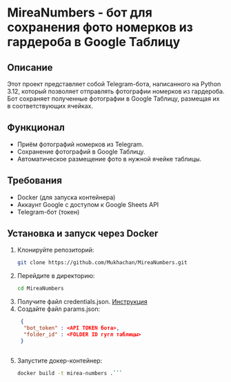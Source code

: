 # MireaNumbers - бот для сохранения фото номерков из гардероба в Google Таблицу

## Описание

Этот проект представляет собой Telegram-бота, написанного на Python 3.12, который позволяет отправлять фотографии номерков из гардероба. Бот сохраняет полученные фотографии в Google Таблицу, размещая их в соответствующих ячейках.

## Функционал

- Приём фотографий номерков из Telegram.
- Сохранение фотографий в Google Таблицу.
- Автоматическое размещение фото в нужной ячейке таблицы.

## Требования

- Docker (для запуска контейнера)
- Аккаунт Google с доступом к Google Sheets API
- Telegram-бот (токен)

## Установка и запуск через Docker

1. Клонируйте репозиторий:
   ```bash
   git clone https://github.com/Mukhachan/MireaNumbers.git
2. Перейдите в директорию:
   ```bash
   cd MireaNumbers
2. Получите файл credentials.json. [Инструкция](https://support.google.com/workspacemigrate/answer/10839762?hl=ru#zippy=)
3. Создайте файл params.json:
   ```JSON
    {
     "bot_token" : <API TOKEN бота>,
     "folder_id" : <FOLDER ID гугл таблицы>
    }
    
4. Запустите докер-контейнер:
   ```bash
   docker build -t mirea-numbers .```
